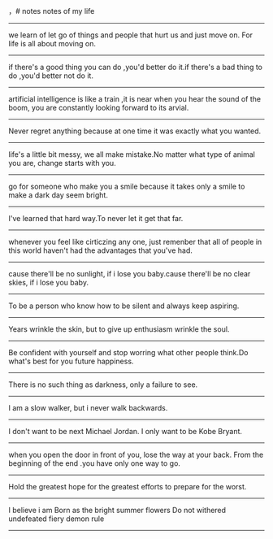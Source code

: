 ，# notes
notes of my life
***
we learn of let go of things and people that hurt us and just move on. 
For life is all about moving on.
***
if there's a good thing you can do ,you'd better do it.if there's a bad thing to do ,you'd better not do it.
***
artificial intelligence is like a train ,it is near when you hear the sound of the boom, you are constantly looking forward to its arvial.
***
Never regret anything because at one time it was exactly what you wanted.
***
life's a little bit messy, we all make mistake.No matter what type of animal you are, change starts with you.
***
go for someone who make you a smile because it takes only a smile to make a dark day seem bright.
***
I've learned that hard way.To never let it get that far.
***
whenever you feel like cirticzing any one, just remenber that all of people in this world haven't had the advantages that you've had.
***
cause there'll be no sunlight, if i lose you baby.cause there'll be no clear skies, if i lose you baby.
***
To be a person who know how to be silent and always keep aspiring.
***
Years wrinkle the skin, but to give up enthusiasm wrinkle the soul.
***
Be confident with yourself and stop worring what other people think.Do what's best for you future happiness.
***
There is no such thing as darkness, only a failure to see.
***
I am a slow walker, but i never walk backwards.
*** 
I don't want to be next Michael Jordan. I only want to be Kobe Bryant.
***
when you open the door in front of you, lose the way at your back. From the beginning of the end .you have only one way to go.
***
Hold the greatest hope for the greatest efforts to prepare for the worst.
***
I believe i am
Born as the bright summer flowers
Do not withered undefeated fiery demon rule
***